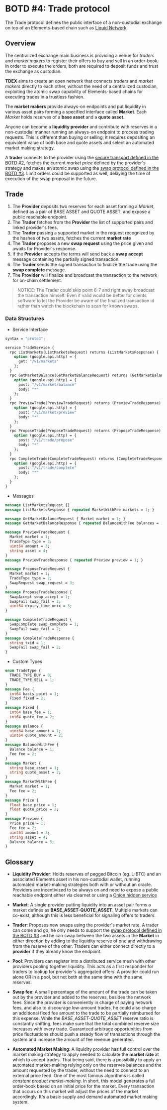 # BOTD #4: Trade protocol

The Trade protocol defines the public interface of a non-custodial exchange on top of an Elements-based chain such as [Liquid Network](https://liquid.net). 


## Overview

The centralized exchange main business is providing a venue for *traders* and *market makers* to register their offers to buy and sell in an order-book. In order to execute the orders, both are required to deposit funds and trust the exchange as custodian.  

**TDEX** aims to create an open network that connects *traders* and *market makers* directly to each other, without the need of a centralized custodian, exploiting the atomic swap capability of Elements-based chains for executing trades in a trustless fashion.

The **market makers** provide always-on endpoints and put liquidity in various asset pairs forming a specified interface called **Market**.  Each *Market* holds reserves of a **base asset** and a **quote asset**.

Anyone can become a **liquidity provider** and contribute with reserves in a non-custodial manner running an always-on endpoint to process trading requests. This is different than buying or selling; it requires depositing an equivalent value of both base and quote assets and select an automated market making strategy. 

A **trader** connects to the provider using the [secure transport defined in the BOTD #2](02-transport-protocol.md), fetches the current *market price* defined by the provider's strategy and makes an atomic swap using the [swap protocol defined in the BOTD #3](03-swap-protocol.md). Limit orders could be supported as well, delaying the time of execution of the swap proposal in the future.


## Trade

1. The **Provider** deposits two reserves for each asset forming a *Market*, defined as a pair of BASE ASSET and QUOTE ASSET, and expose a public reachable endpoint.
2. The **Trader** fetches from the **Provider** the list of supported pairs and linked provider's fees.
3. The **Trader** passing a supported market in the request recognized by the hashes of two assets, fetches the current **market rate**
4. The **Trader** proposes a new **swap request** using the price given and awaits for Provider's response.
5. If the **Provider** accepts the terms will send back a **swap accept** message containing the partially signed transaction.
6. The **Trader** sends the signed transaction to finalize the trade using the **swap complete** message.
7. The **Provider** will finalize and broadcast the transaction to the network for on-chain settlement.

> NOTICE: The Trader could skip point 6-7 and right away broadcast the transaction himself. Even if valid would be better for clients software to let the Provider be aware of the finalized transaction id rather than watch the blockchain to scan for known swaps.


### Data Structures 

* Service Interface

```protobuf
syntax = "proto3";

service TradeService {
  rpc ListMarkets(ListMarketsRequest) returns (ListMarketsResponse) {
    option (google.api.http) = {
      get: "/v1/markets"
    };
  }
  rpc GetMarketBalance(GetMarketBalanceRequest) returns (GetMarketBalanceResponse) {
    option (google.api.http) = {
      post: "/v1/market/balance"
      body: "*"
    };
  }
  rpc PreviewTrade(PreviewTradeRequest) returns (PreviewTradeResponse) {
    option (google.api.http) = {
      post: "/v1/market/preview"
      body: "*"
    };
  }
  rpc ProposeTrade(ProposeTradeRequest) returns (ProposeTradeResponse) {
    option (google.api.http) = {
      post: "/v1/trade/propose"
      body: "*"
    };
  }
  rpc CompleteTrade(CompleteTradeRequest) returns (CompleteTradeResponse) {
    option (google.api.http) = {
      post: "/v1/trade/complete"
      body: "*"
    };
  }
}
```

* Messages 

```protobuf
message ListMarketsRequest {}
message ListMarketsResponse { repeated MarketWithFee markets = 1; }

message GetMarketBalanceRequest { Market market = 1; }
message GetMarketBalanceResponse { repeated BalanceWithFee balances = 1; }

message PreviewTradeRequest {
  Market market = 1;
  TradeType type = 2;
  uint64 amount = 3;
  string asset = 4;
}
message PreviewTradeResponse { repeated Preview preview = 1; }

message ProposeTradeRequest {
  Market market = 1;
  TradeType type = 2;
  SwapRequest swap_request = 3;
}
message ProposeTradeResponse {
  SwapAccept swap_accept = 1;
  SwapFail swap_fail = 2;
  uint64 expiry_time_unix = 3;
}

message CompleteTradeRequest {
  SwapComplete swap_complete = 1;
  SwapFail swap_fail = 2;
}
message CompleteTradeResponse {
  string txid = 1;
  SwapFail swap_fail = 2;
}
```

* Custom Types 

```protobuf
enum TradeType {
  TRADE_TYPE_BUY = 0;
  TRADE_TYPE_SELL = 1;
}
message Fee {
  int64 basis_point = 1;
  Fixed fixed = 2;
}
message Fixed {
  int64 base_fee = 1;
  int64 quote_fee = 2;
}
message Balance {
  uint64 base_amount = 1;
  uint64 quote_amount = 2;
}
message BalanceWithFee {
  Balance balance = 1;
  Fee fee = 2;
}
message Market {
  string base_asset = 1;
  string quote_asset = 2;
}
message MarketWithFee {
  Market market = 1;
  Fee fee = 2;
}
message Price {
  float base_price = 1;
  float quote_price = 2;
}
message Preview {
  Price price = 1;
  Fee fee = 2;
  uint64 amount = 3;
  string asset = 4;
  Balance balance = 5;
}
```


## Glossary 

* **Liquidity Provider**: Holds reserves of pegged Bitcoin (eg. L-BTC) and an associated Elements asset in his non-custodial wallet, running automated market-making strategies both with or without an oracle. Providers are incentivized to be always on and need to expose a public reachable endpoint either via clearnet or using a [Onion hidden service](https://2019.www.torproject.org/docs/tor-onion-service.html)

* **Market**: A single provider putting liquidity into an asset pair forms a market defines as **BASE_ASSET-QUOTE_ASSET**. Multiple markets can co-exist, although this is less beneficial for signaling offers to traders. 

* **Trader**: Proposes new swaps using the provider's market rate. A trader can come and go, he only needs to support the [swap protocol defined in the BOTD #3](03-swap-protocol.md) and he can swap between the two assets in the **Market** in either direction by adding to the liquidity reserve of one and withdrawing from the reserve of the other. Traders can either connect directly to a **provider** if they already know the endpoint.

* **Pool**: Providers can register into a distributed service mesh with other providers pooling together liquidity. This acts as a first responder for traders to lookup for provider's aggregated offers. A provider could run alone OR in a pool, but not both at the same time with the same reserves.

* **Swap fee**: A small percentage of the amount of the trade can be taken out by the provider and added to the reserves, besides the network fees. Since the provider is conveniently in charge of paying network fees, and also to discourage low-amount trades, he could also charge an additional fixed fee amount to the trade to be partially reimbursed for this expense. While the *BASE_ASSET-QUOTE_ASSET* reserve ratio is constantly shifting, fees make sure that the total combined reserve size increases with every trade.
Guaranteed arbitrage opportunities from price fluctuations should push a steady flow of transactions through the system and increase the amount of fee revenue generated.

* **Automated Market Making**: A liquidity provider has full control over the market making strategy to apply needed to calculate the **market rate** at which to accept trades. That being said, there is a possibility to apply an automated market-making relying only on the reserves balances and the amount requested by the trader, without the need to connect to an external price feed. One of the most famous algorithms is called *constant product market-making*. In short, this model generates a full order-book based on an initial price for the market. Every transaction that occurs on this market will adjust the prices of the market accordingly. It's a basic supply and demand automated market making system. 
